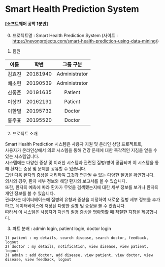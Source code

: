 # Smart Health Prediction System
#### [소프트웨어 공학 1분반]
0. 프로젝트명 : Smart Health Prediction System
(사이트 : https://nevonprojects.com/smart-health-prediction-using-data-mining/)

1. 팀원

|이름|학번|그룹 구분|
|---|---|:---:|
|김효진|20181940|Administrator|
|배소현|20190539|Administrator|
|신동준|20191635|Patient|
|이상진|20162191|Patient|
|이한별|20195732|Doctor|
|홍주표|20195520|Doctor|


2. 프로젝트 소개

Smart Health Prediction 시스템은 사용자 지원 및 온라인 상담 프로젝트로,  
사용자가 온라인상에서 의료 시스템을 통해 건강 문제에 대한 즉각적인 지침을 얻을 수 있는 시스템입니다.   
시스템에는 다양한 증상 및 이러한 시스템과 관련된 질병/병이 공급되며 이 시스템을 통해 환자는 증상 및 문제를 공유할 수 있습니다.  
그런 다음 환자의 증상을 처리하여 그것과 연관될 수 있는 다양한 질병을 확인합니다.   
의사의 경우, 환자 세부 정보와 해당 환자의 보고서를 볼 수 있습니다.  
또한, 환자의 예측에 따라 환자가 무엇을 검색했는지에 대한 세부 정보를 보거나 환자의 개인 정보를 볼 수 있습니다.  
관리자는 데이터베이스에 질병의 유형과 증상을 지정하여 새로운 질병 세부 정보를 추가하고, 데이터베이스에 저장된 다양한 질병 및 증상을 볼 수 있습니다.  
따라서 이 시스템은 사용자가 자신의 질병 증상을 명확화할 때 적절한 지침을 제공합니다. 


3. 파트 분배 : admin login, patient login, doctor login
```
1) patient : my details, search disease, search doctor, feedback, logout
2) doctor : my details, notification, view disease, view patient, logout
3) admin : add doctor, add disease, view patient, view doctor, view disease, view feedback, logout
